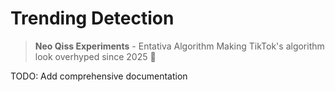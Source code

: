 # Trending Detection

> **Neo Qiss Experiments** - Entativa Algorithm
> Making TikTok's algorithm look overhyped since 2025 🚀

TODO: Add comprehensive documentation
